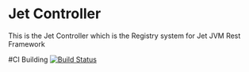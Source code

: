 # Jet Controller
This is the Jet Controller which is the Registry system for Jet JVM Rest Framework

#CI Building
[![Build Status](https://jenkins.codetector.cn/buildStatus/icon?job=Jet-Controller)](https://jenkins.codetector.cn/job/Jet-Controller/)